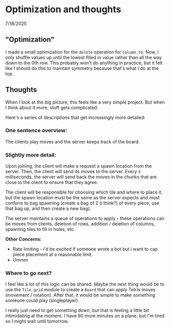 # Optimization and thoughts

7/18/2025


## "Optimization"

I made a small optimization for the `delete` operation for `Column.t`s. Now, I only
shuffle values up until the lowest filled in value rather than all the way down to the
0th row. This probably won't do anything in practice, but it felt like I should do this
to maintain symmetry because that's what I do at the top.

## Thoughts

When I look at the big picture, this feels like a very simple project. But when I think
about it more, stuff gets complicated.

Here's a series of descriptions that get increasingly more detailed:

### One sentence overview:

The clients play moves and the server keeps track of the board.

### Slightly more detail:

Upon joining, the client will make a request a spawn location from the server. Then, the
client will send its moves to the server. Every x milliseconds, the server will send back
the moves in the chunks that are close to the client to ensure that they agree.

The client will be responsible for choosing which tile and where to place it, but the
spawn location must be the same as the server expects and must conform to bag spawning
(create a bag of 2 (i think?) of every piece, use that bag up, and then create a new bag).

The server maintains a queue of operations to apply - these operations can be moves from
clients, deletion of rows, addition / deletion of columns, spawning tiles to fill in
holes, etc.

**Other Concerns:**

* Rate limiting - i'd be excited if someone wrote a bot but i want to cap piece placement
  at a reasonable limit.
* Ummm

### Where to go next?

I feel like a lot of this logic can be shared. Maybe the next thing would be to use the
`Tile_grid` module to create a `Board` that can apply Tetris moves (movement / rotation).
After that, it would be simple to make something someone could play (singleplayer).

I really just need to get something down, but that is feeling a little bit intimidating
at the moment. I have 90 more minutes on a plane, but I'm tired so I might wait until
tomorrow.
